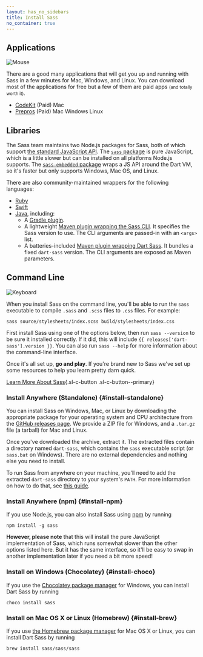 ```yaml
---
layout: has_no_sidebars
title: Install Sass
no_container: true
---
```


<div class="sl-l-grid sl-l-grid--full sl-l-large-grid--fit sl-l-large-grid--gutters-large">
  <div class="sl-l-grid__column">

## Applications

![Mouse](/assets/img/illustrations/mouse.svg)

There are a good many applications that will get you up and running
with Sass in a few minutes for Mac, Windows, and Linux. You can download
most of the applications for free but a few of them are paid apps
<small>(and totally worth it)</small>.

- [CodeKit](https://codekitapp.com/) (Paid) Mac
- [Prepros](https://prepros.io/) (Paid) Mac Windows Linux

## Libraries

The Sass team maintains two Node.js packages for Sass, both of which
support [the standard JavaScript API]. The [`sass` package] is pure
JavaScript, which is a little slower but can be installed on all platforms
Node.js supports. The [`sass-embedded` package] wraps a JS API around the
Dart VM, so it's faster but only supports Windows, Mac OS, and Linux.

[the standard JavaScript API]: /documentation/js-api
[`sass` package]: https://www.npmjs.com/package/sass
[`sass-embedded` package]: https://www.npmjs.com/package/sass-embedded

There are also community-maintained wrappers for the following languages:

- [Ruby](https://github.com/sass-contrib/sass-embedded-host-ruby#readme)
- [Swift](https://github.com/johnfairh/swift-sass#readme)
- [Java](https://mvnrepository.com/artifact/de.larsgrefer.sass), including:
  - A [Gradle
    plugin](https://docs.freefair.io/gradle-plugins/current/reference/#_embedded_sass).
  - A lightweight [Maven plugin wrapping the Sass
    CLI](https://github.com/HebiRobotics/sass-cli-maven-plugin). It specifies
    the Sass version to use. The CLI arguments are passed-in with an `<args>`
    list.
  - A batteries-included [Maven plugin wrapping Dart
    Sass](https://github.com/cleydyr/dart-sass-maven-plugin). It bundles a fixed
    `dart-sass` version. The CLI arguments are exposed as Maven parameters.

</div>
<div class="sl-l-grid__column">

## Command Line

![Keyboard](/assets/img/illustrations/keyboard.svg)

When you install Sass on the command line, you'll be able to run the
`sass` executable to compile `.sass` and `.scss` files to `.css` files.
For example:

```shellsession
sass source/stylesheets/index.scss build/stylesheets/index.css
```

First install Sass using one of the options below, then run
`sass --version` to be sure it installed correctly. If it did, this will
include `{{ releases['dart-sass'].version }}`.
You can also run `sass --help` for more information
about the command-line interface.

Once it's all set up, **go and play**. If you're brand new to
Sass we've set up some resources to help you learn pretty darn quick.

[Learn More About Sass](/guide){.sl-c-button .sl-c-button--primary}

### Install Anywhere (Standalone) {#install-standalone}

You can install Sass on Windows, Mac, or Linux by downloading the appropriate
package for your operating system and CPU architecture from the [GitHub releases
page]. We provide a ZIP file for Windows, and a `.tar.gz` file (a tarball) for
Mac and Linux.

Once you've downloaded the archive, extract it. The extracted files contain a
directory named `dart-sass`, which contains the `sass` executable script (or
`sass.bat` on Windows). There are no external dependencies and nothing else you
need to install.

To run Sass from anywhere on your machine, you'll need to add the extracted
`dart-sass` directory to your system's `PATH`. For more information on how to do
that, see [this guide].

[GitHub releases page]: https://github.com/sass/dart-sass/releases/latest
[this guide]: https://katiek2.github.io/path-doc/

### Install Anywhere (npm) {#install-npm}

If you use Node.js, you can also install Sass using [npm] by running

```shellsession
npm install -g sass
```

[npm]: https://www.npmjs.com/

**However, please note** that this will install the pure JavaScript
implementation of Sass, which runs somewhat slower than the other options listed
here. But it has the same interface, so it'll be easy to swap in another
implementation later if you need a bit more speed!

### Install on Windows (Chocolatey) {#install-choco}

If you use the [Chocolatey package manager] for Windows, you can install Dart
Sass by running

```shellsession
choco install sass
```

[Chocolatey package manager]: https://chocolatey.org/

### Install on Mac OS X or Linux (Homebrew) {#install-brew}

If you use [the Homebrew package manager] for Mac OS X or Linux, you can install
Dart Sass by running

```shellsession
brew install sass/sass/sass
```

[the Homebrew package manager]: https://brew.sh/

  </div>
</div>
